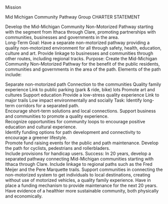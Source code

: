 Mission
 
Mid Michigan Community Pathway Group 
CHARTER STATEMENT 
  
Develop the Mid-Michigan Community Non-Motorized Pathway starting with the segment from Ithaca through Clare, promoting partnerships with communities, businesses and governments in the area.     
Long-Term Goal: 
Have a separate non-motorized pathway providing a quality non-motorized environment for all through safety, health, education, culture and art.  Provide linkage to businesses and communities through other routes, including regional tracks. 
Purpose: 
Create the Mid-Michigan Community Non-Motorized Pathway for the benefit of the public residents, communities and governments in the area of the path.  Elements of the path include:
 
  Separate non-motorized path 
  Connection to the communities 
  Quality family experience 
  Link to public parking (park & ride, bike) lots 
  Promote art and cultures 
  Support education 
  Provide a low-stress quality experience 
  Link to major trails 
  Low impact environmentally and socially
Task: 
Identify long-term corridors for a separated path.   
Encourage short-term solutions and local connections.  Support business and communities to promote a quality experience.   
Recognize opportunities for community loops to encourage positive education and cultural experience.   
Identify funding options for path development and connectivity to encourage a greener lifestyle.   
Promote fund raising events for the public and path maintenance.  Develop the path for cyclists, pedestrians and rollerbladers.   
Include provisions for handicap users.
Success: 
In 20 years, develop a separated pathway connecting Mid-Michigan communities starting with Ithaca through Clare.  Include linkage to regional paths such as the Fred Meijer and the Pere Marquette trails.  Support communities in connecting the non-motorized system to get individuals to local destinations, creating without use of motorized vehicles, a quality family experience.  Have in place a funding mechanism to provide maintenance for the next 20 years.  Have evidence of a healthier more sustainable community, both physically and economically.  
